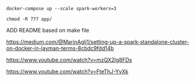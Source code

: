 `docker-compose up --scale spark-workers=3`

`chmod -R 777 app/`

ADD README based on make file

https://medium.com/@MarinAgli1/setting-up-a-spark-standalone-cluster-on-docker-in-layman-terms-8cbdc9fdd14b

https://www.youtube.com/watch?v=mzQX2lg8FDs

https://www.youtube.com/watch?v=FteThJ-YvXk
